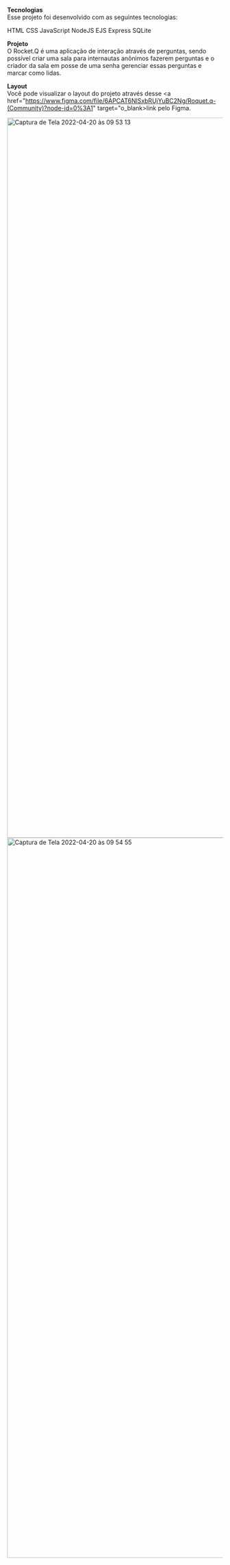 <strong>Tecnologias</strong> <br>
Esse projeto foi desenvolvido com as seguintes tecnologias:

HTML
CSS
JavaScript
NodeJS
EJS
Express
SQLite

<strong>Projeto</strong> <br>
O Rocket.Q é uma aplicação de interação através de perguntas, sendo possível criar uma sala para internautas anônimos fazerem perguntas e o criador da sala em posse de uma senha gerenciar essas perguntas e marcar como lidas.

<strong>Layout</strong> <br>
Você pode visualizar o layout do projeto através desse <a href="https://www.figma.com/file/6APCAT6NlSxbRUjYuBC2Ng/Roquet.q-(Community)?node-id=0%3A1" target="o_blank>link</a> pelo Figma.

<img width="1680" alt="Captura de Tela 2022-04-20 às 09 53 13" src="https://user-images.githubusercontent.com/61237811/164235206-1576cfff-128e-44d7-a8e6-8cd929e10f17.png">
<img width="1680" alt="Captura de Tela 2022-04-20 às 09 54 55" src="https://user-images.githubusercontent.com/61237811/164235239-ffa329db-4554-45d8-b254-b715597f78f5.png">

